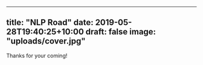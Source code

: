
---
title: "NLP Road"
date: 2019-05-28T19:40:25+10:00
draft: false
image: "uploads/cover.jpg"
---
Thanks for your coming!
